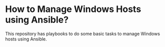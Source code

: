 # How to Manage Windows Hosts using Ansible?
This repository has playbooks to do some basic tasks to manage Windows hosts using Ansible.
